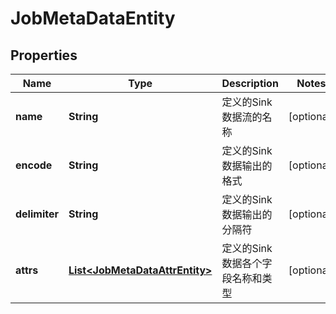 
# JobMetaDataEntity

## Properties
Name | Type | Description | Notes
------------ | ------------- | ------------- | -------------
**name** | **String** | 定义的Sink数据流的名称 |  [optional]
**encode** | **String** | 定义的Sink数据输出的格式 |  [optional]
**delimiter** | **String** | 定义的Sink数据输出的分隔符 |  [optional]
**attrs** | [**List&lt;JobMetaDataAttrEntity&gt;**](JobMetaDataAttrEntity.md) | 定义的Sink数据各个字段名称和类型 |  [optional]



